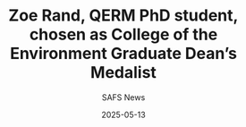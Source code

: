 ---
layout: default
title: Zoe Rand, QERM PhD student, chosen as College of the Environment Graduate Dean’s Medalist
link: "https://fish.uw.edu/2025/05/zoe-rand-chosen-as-college-environment-graduate-deans-medalist/"
subtitle: SAFS News
date: 2025-05-13
---